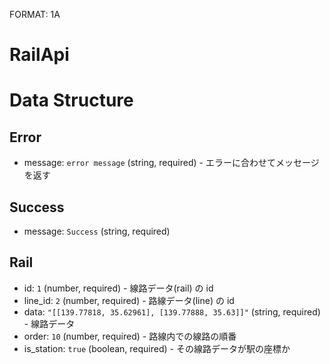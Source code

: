 FORMAT: 1A

# RailApi

<!-- include(rail.md) -->
<!-- include(record.md) -->

# Data Structure
## Error
+ message: `error message` (string, required) - エラーに合わせてメッセージを返す

## Success
+ message: `Success` (string, required)

## Rail
+ id: `1` (number, required) - 線路データ(rail) の id
+ line_id: `2` (number, required) - 路線データ(line) の id
+ data: ``"[[139.77818, 35.62961], [139.77888, 35.63]]"`` (string, required) - 線路データ
+ order: `10` (number, required) - 路線内での線路の順番
+ is_station: `true` (boolean, required) - その線路データが駅の座標か


